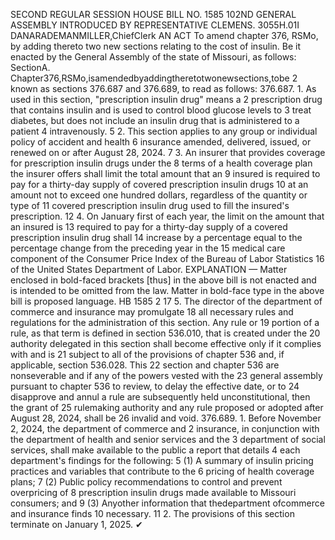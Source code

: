 SECOND REGULAR SESSION
HOUSE BILL NO. 1585
102ND GENERAL ASSEMBLY
INTRODUCED BY REPRESENTATIVE CLEMENS.
3055H.01I DANARADEMANMILLER,ChiefClerk
AN ACT
To amend chapter 376, RSMo, by adding thereto two new sections relating to the cost of
insulin.
Be it enacted by the General Assembly of the state of Missouri, as follows:
SectionA. Chapter376,RSMo,isamendedbyaddingtheretotwonewsections,tobe
2 known as sections 376.687 and 376.689, to read as follows:
376.687. 1. As used in this section, "prescription insulin drug" means a
2 prescription drug that contains insulin and is used to control blood glucose levels to
3 treat diabetes, but does not include an insulin drug that is administered to a patient
4 intravenously.
5 2. This section applies to any group or individual policy of accident and health
6 insurance amended, delivered, issued, or renewed on or after August 28, 2024.
7 3. An insurer that provides coverage for prescription insulin drugs under the
8 terms of a health coverage plan the insurer offers shall limit the total amount that an
9 insured is required to pay for a thirty-day supply of covered prescription insulin drugs
10 at an amount not to exceed one hundred dollars, regardless of the quantity or type of
11 covered prescription insulin drug used to fill the insured's prescription.
12 4. On January first of each year, the limit on the amount that an insured is
13 required to pay for a thirty-day supply of a covered prescription insulin drug shall
14 increase by a percentage equal to the percentage change from the preceding year in the
15 medical care component of the Consumer Price Index of the Bureau of Labor Statistics
16 of the United States Department of Labor.
EXPLANATION — Matter enclosed in bold-faced brackets [thus] in the above bill is not enacted and is
intended to be omitted from the law. Matter in bold-face type in the above bill is proposed language.
HB 1585 2
17 5. The director of the department of commerce and insurance may promulgate
18 all necessary rules and regulations for the administration of this section. Any rule or
19 portion of a rule, as that term is defined in section 536.010, that is created under the
20 authority delegated in this section shall become effective only if it complies with and is
21 subject to all of the provisions of chapter 536 and, if applicable, section 536.028. This
22 section and chapter 536 are nonseverable and if any of the powers vested with the
23 general assembly pursuant to chapter 536 to review, to delay the effective date, or to
24 disapprove and annul a rule are subsequently held unconstitutional, then the grant of
25 rulemaking authority and any rule proposed or adopted after August 28, 2024, shall be
26 invalid and void.
376.689. 1. Before November 2, 2024, the department of commerce and
2 insurance, in conjunction with the department of health and senior services and the
3 department of social services, shall make available to the public a report that details
4 each department's findings for the following:
5 (1) A summary of insulin pricing practices and variables that contribute to the
6 pricing of health coverage plans;
7 (2) Public policy recommendations to control and prevent overpricing of
8 prescription insulin drugs made available to Missouri consumers; and
9 (3) Anyother information that thedepartment ofcommerce and insurance finds
10 necessary.
11 2. The provisions of this section terminate on January 1, 2025.
✔